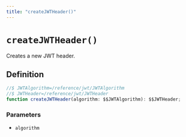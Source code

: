 ```yaml
---
title: "createJWTHeader()"
---
```


# `createJWTHeader()`

Creates a new JWT header.

## Definition

```ts
//$ JWTAlgorithm=/reference/jwt/JWTAlgorithm
//$ JWTHeader=/reference/jwt/JWTHeader
function createJWTHeader(algorithm: $$JWTAlgorithm): $$JWTHeader;
```

### Parameters

- `algorithm`
